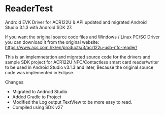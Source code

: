 # ReaderTest
Android EVK Driver for ACR122U &amp; API updated and migrated Android Studio 3.1.3 with Android SDK 27.

If you want the original source code files and Windows / Linux PC/SC Driver you can download it from the original website: https://www.acs.com.hk/en/products/3/acr122u-usb-nfc-reader/

This is an implemnetation and migrated source code for the drivers and sample SDK project for ACR122U NFC/Contactless smart card reader/writer to be used in Android Studio v3.1.3 and later, Because the original source code was implemented in Eclipse.

Changes:
- Migrated to Android Studio
- Added Gradle to Project
- Modified the Log output TextView to be more easy to read.
- Compiled using SDK v27
